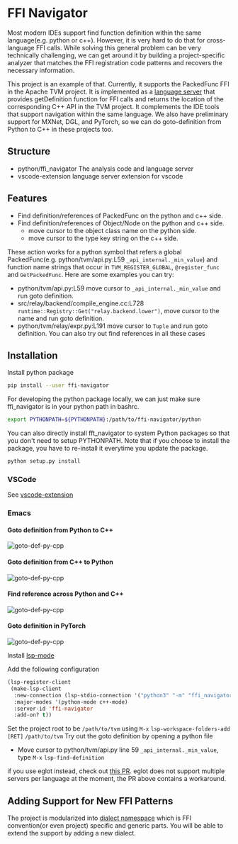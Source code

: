 # FFI Navigator

Most modern IDEs support find function definition within the same language(e.g. python or c++). However, it is very hard to do that for cross-language FFI calls. While solving this general problem can be very technically challenging, we can get around it by building a project-specific analyzer that matches the FFI registration code patterns and recovers the necessary information.

This project is an example of that. Currently, it supports the PackedFunc FFI in the Apache TVM project. It is implemented as a [language server](https://microsoft.github.io/language-server-protocol/) that provides getDefinition function for FFI calls and returns the location of the corresponding C++ API in the TVM project. It complements the IDE tools that support navigation within the same language. We also have preliminary support for MXNet, DGL, and PyTorch, so we can do goto-definition from Python to C++ in these projects too.


## Structure

- python/ffi_navigator The analysis code and language server
- vscode-extension language server extension for vscode

## Features

- Find definition/references of PackedFunc on the python and c++ side.
- Find definition/references of Object/Node on the python and c++ side.
  - move cursor to the object class name on the python side.
  - move cursor to the type key string on the c++ side.

These action works for a python symbol that refers a global PackedFunc(e.g. python/tvm/api.py:L59 `_api_internal._min_value`)
and function name strings that occur in `TVM_REGISTER_GLOBAL`, `@register_func` and `GetPackedFunc`.
Here are some examples you can try:

- python/tvm/api.py:L59 move cursor to `_api_internal._min_value` and run goto definition.
- src/relay/backend/compile_engine.cc:L728 `runtime::Registry::Get("relay.backend.lower")`,
  move cursor to the name and run goto definition.
- python/tvm/relay/expr.py:L191 move cursor to `Tuple` and run goto definition.
You can also try out find references in all these cases

## Installation

Install python package
```bash
pip install --user ffi-navigator
```

For developing the python package locally, we can just make sure ffi_navigator is in your python path in bashrc.
```bash
export PYTHONPATH=${PYTHONPATH}:/path/to/ffi-navigator/python
```
You can also directly install fft_navigator to system Python packages so that you don't need to setup PYTHONPATH.
Note that if you choose to install the package, you have to re-install it everytime you update the package.
```bash
python setup.py install
```

### VSCode

See [vscode-extension](vscode-extension)

### Emacs
#### Goto definition from Python to C++
![goto-def-py-cpp](https://github.com/tvmai/web-data/blob/master/images/ffi-navigator/emacs/tvm_find_def_py_cpp.gif)
#### Goto definition from C++ to Python
![goto-def-py-cpp](https://github.com/tvmai/web-data/blob/master/images/ffi-navigator/emacs/tvm_find_def_cpp_py.gif)
#### Find reference across Python and C++
![goto-def-py-cpp](https://github.com/tvmai/web-data/blob/master/images/ffi-navigator/emacs/tvm_find_reference.gif)
#### Goto definition in PyTorch
![goto-def-py-cpp](https://github.com/tvmai/web-data/blob/master/images/ffi-navigator/emacs/torch.gif)

Install [lsp-mode](https://github.com/emacs-lsp/lsp-mode)

Add the following configuration
```el
(lsp-register-client
 (make-lsp-client
  :new-connection (lsp-stdio-connection '("python3" "-m" "ffi_navigator.langserver"))
  :major-modes '(python-mode c++-mode)
  :server-id 'ffi-navigator
  :add-on? t))
```

Set the project root to be ```/path/to/tvm``` using `M-x` `lsp-workspace-folders-add` `[RET]` `/path/to/tvm`
Try out the goto definition by opening a python file

- Move cursor to python/tvm/api.py line 59 `_api_internal._min_value`, type `M-x` `lsp-find-definition`

if you use eglot instead, check out [this PR](https://github.com/tqchen/ffi-navigator/pull/1).
eglot does not support multiple servers per language at the moment, the PR above contains a workaround.

## Adding Support for New FFI Patterns

The project is modularized into [dialect namespace](python/ffi_navigator/dialect) which is
FFI convention(or even project) specific and generic parts.
You will be able to extend the support by adding a new dialect.

